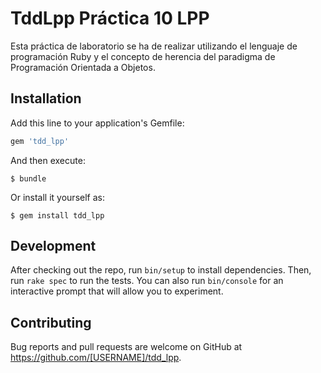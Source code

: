 # TddLpp Práctica 10 LPP

Esta práctica de laboratorio se ha de realizar utilizando el lenguaje de programación Ruby y el
concepto de herencia del paradigma de Programación Orientada a Objetos.

## Installation

Add this line to your application's Gemfile:

```ruby
gem 'tdd_lpp'
```

And then execute:

    $ bundle

Or install it yourself as:

    $ gem install tdd_lpp

## Development

After checking out the repo, run `bin/setup` to install dependencies. Then, run `rake spec` to run the tests. You can also run `bin/console` for an interactive prompt that will allow you to experiment.

## Contributing

Bug reports and pull requests are welcome on GitHub at https://github.com/[USERNAME]/tdd_lpp.
